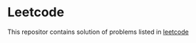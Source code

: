 # Leetcode

This repositor contains solution of problems listed in [leetcode](https://leetcode.com/list/x6gjksd1/)
